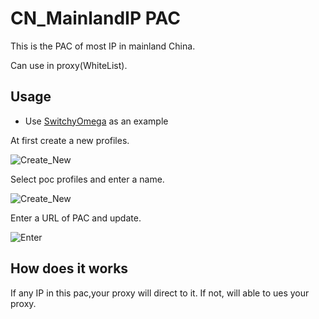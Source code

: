 # CN_MainlandIP PAC

This is the PAC of most IP in mainland China.

Can use in proxy(WhiteList).


## Usage
* Use [SwitchyOmega](https://github.com/FelisCatus/SwitchyOmega "悬停显示") as an example

At first create a new profiles.

![Create_New](https://s1.ax1x.com/2018/10/29/i2dOud.png "New1")

Select poc profiles and enter a name.

![Create_New](https://s1.ax1x.com/2018/10/29/i2wkuj.png "New2")

Enter a URL of PAC and update.

![Enter](https://s1.ax1x.com/2018/10/29/i2wM2F.png "New3")

## How does it works
If any IP in this pac,your proxy will direct to it.
If not, will able to ues your proxy.
